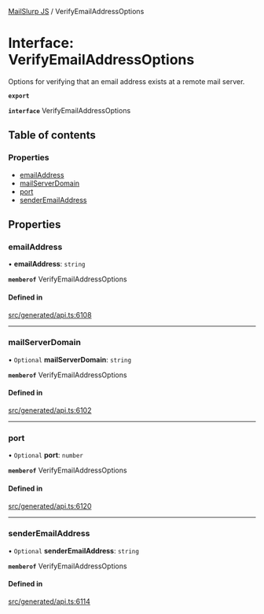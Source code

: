 [MailSlurp JS](../README.md) / VerifyEmailAddressOptions

# Interface: VerifyEmailAddressOptions

Options for verifying that an email address exists at a remote mail server.

**`export`**

**`interface`** VerifyEmailAddressOptions

## Table of contents

### Properties

- [emailAddress](VerifyEmailAddressOptions.md#emailaddress)
- [mailServerDomain](VerifyEmailAddressOptions.md#mailserverdomain)
- [port](VerifyEmailAddressOptions.md#port)
- [senderEmailAddress](VerifyEmailAddressOptions.md#senderemailaddress)

## Properties

### emailAddress

• **emailAddress**: `string`

**`memberof`** VerifyEmailAddressOptions

#### Defined in

[src/generated/api.ts:6108](https://github.com/mailslurp/mailslurp-client/blob/8c02983/src/generated/api.ts#L6108)

___

### mailServerDomain

• `Optional` **mailServerDomain**: `string`

**`memberof`** VerifyEmailAddressOptions

#### Defined in

[src/generated/api.ts:6102](https://github.com/mailslurp/mailslurp-client/blob/8c02983/src/generated/api.ts#L6102)

___

### port

• `Optional` **port**: `number`

**`memberof`** VerifyEmailAddressOptions

#### Defined in

[src/generated/api.ts:6120](https://github.com/mailslurp/mailslurp-client/blob/8c02983/src/generated/api.ts#L6120)

___

### senderEmailAddress

• `Optional` **senderEmailAddress**: `string`

**`memberof`** VerifyEmailAddressOptions

#### Defined in

[src/generated/api.ts:6114](https://github.com/mailslurp/mailslurp-client/blob/8c02983/src/generated/api.ts#L6114)
